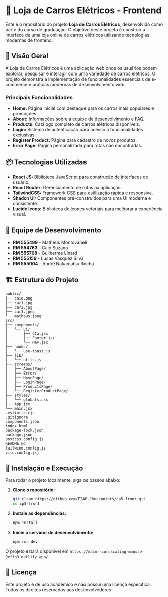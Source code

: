 # 🚗 Loja de Carros Elétricos - Frontend

Este é o repositório do projeto **Loja de Carros Elétricos**, desenvolvido como parte do curso de graduação. O objetivo deste projeto é construir a interface de uma loja online de carros elétricos utilizando tecnologias modernas de frontend.

## 🚀 Visão Geral

A Loja de Carros Elétricos é uma aplicação web onde os usuários podem explorar, pesquisar e interagir com uma variedade de carros elétricos. O projeto demonstra a implementação de funcionalidades essenciais de e-commerce e práticas modernas de desenvolvimento web.

### Principais Funcionalidades

- **Home:** Página inicial com destaque para os carros mais populares e promoções.
- **About:** Informações sobre a equipe de desenvolvimento e FAQ.
- **Products:** Catálogo completo de carros elétricos disponíveis.
- **Login:** Sistema de autenticação para acesso a funcionalidades exclusivas.
- **Register Product:** Página para cadastro de novos produtos.
- **Error Page:** Página personalizada para rotas não encontradas.

## 📦 Tecnologias Utilizadas

- **React JS:** Biblioteca JavaScript para construção de interfaces de usuário.
- **React Router:** Gerenciamento de rotas na aplicação.
- **TailwindCSS:** Framework CSS para estilização rápida e responsiva.
- **Shadcn UI:** Componentes pré-construídos para uma UI moderna e consistente.
- **Lucide Icons:** Biblioteca de ícones vetoriais para melhorar a experiência visual.

## 👥 Equipe de Desenvolvimento

- **RM 555499** - Matheus Montovaneli
- **RM 554763** - Caio Suzano
- **RM 555768** - Guilherme Linard
- **RM 555159** - Lucas Vasquez Silva
- **RM 555004** - André Nakamatsu Rocha


## 🏗️ Estrutura do Projeto

```
public/
├── caio.png
├── car1.jpg
├── car2.jpg
├── car3.jpeg
└── matheus.jpeg
src/
├── components/
│   └── ui/
│       ├── Cta.jsx
│       ├── Footer.jsx
│       └── Nav.jsx
├── hooks/
│   └── use-toast.js
├── lib/
│   └── utils.js
├── screens/
│   ├── AboutPage/
│   ├── Error/
│   ├── HomePage/
│   ├── LoginPage/
│   ├── ProductsPage/
│   └── RegisterProductPage/
├── styles/
│   └── globals.css
├── App.jsx
└── main.jsx
.eslintrc.cjs
.gitignore
components.json
index.html
package-lock.json
package.json
postcss.config.js
README.md
tailwind.config.js
vite.config.jsj
```

## 🔧 Instalação e Execução

Para rodar o projeto localmente, siga os passos abaixo:

1. **Clone o repositório:**
   ```bash
   git clone https://github.com/FIAP-Checkpoints/cp5-front.git
   cd cp5-front
   ```

2. **Instale as dependências:**
   ```bash
   npm install
   ```

3. **Inicie o servidor de desenvolvimento:**
   ```bash
   npm run dev
   ```

O projeto estará disponível em `https://main--coruscating-mousse-9effb9.netlify.app/`.

## 📄 Licença

Este projeto é de uso acadêmico e não possui uma licença específica. Todos os direitos reservados aos desenvolvedores 


